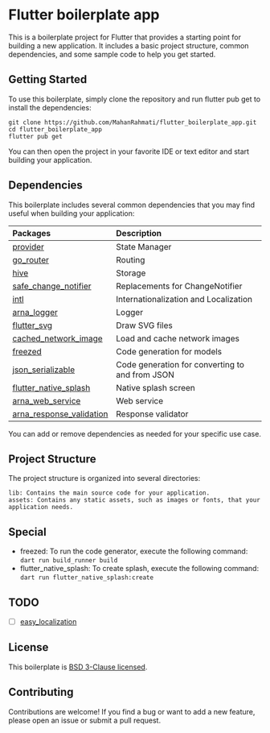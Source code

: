 # Flutter boilerplate app

This is a boilerplate project for Flutter that provides a starting point for building a new application. It includes a basic project structure, common dependencies, and some sample code to help you get started.

## Getting Started

To use this boilerplate, simply clone the repository and run flutter pub get to install the dependencies:

```
git clone https://github.com/MahanRahmati/flutter_boilerplate_app.git
cd flutter_boilerplate_app
flutter pub get
```

You can then open the project in your favorite IDE or text editor and start building your application.

## Dependencies

This boilerplate includes several common dependencies that you may find useful when building your application:

| Packages                                                                      | Description                                     |
| :---------------------------------------------------------------------------- | :---------------------------------------------- |
| [provider](https://pub.dev/packages/provider/)                                | State Manager                                   |
| [go_router](https://pub.dev/packages/go_router/)                              | Routing                                         |
| [hive](https://pub.dev/packages/hive/)                                        | Storage                                         |
| [safe_change_notifier](https://pub.dev/packages/safe_change_notifier/)        | Replacements for ChangeNotifier                 |
| [intl](https://pub.dev/packages/intl/)                                        | Internationalization and Localization           |
| [arna_logger](https://pub.dev/packages/arna_logger/)                          | Logger                                          |
| [flutter_svg](https://pub.dev/packages/flutter_svg/)                          | Draw SVG files                                  |
| [cached_network_image](https://pub.dev/packages/cached_network_image/)        | Load and cache network images                   |
| [freezed](https://pub.dev/packages/freezed/)                                  | Code generation for models                      |
| [json_serializable](https://pub.dev/packages/json_serializable/)              | Code generation for converting to and from JSON |
| [flutter_native_splash](https://pub.dev/packages/flutter_native_splash/)      | Native splash screen                            |
| [arna_web_service](https://pub.dev/packages/arna_web_service)                 | Web service                                     |
| [arna_response_validation](https://pub.dev/packages/arna_response_validation) | Response validator                              |

You can add or remove dependencies as needed for your specific use case.

## Project Structure

The project structure is organized into several directories:

    lib: Contains the main source code for your application.
    assets: Contains any static assets, such as images or fonts, that your application needs.

## Special

- freezed: To run the code generator, execute the following command: `dart run build_runner build`
- flutter_native_splash: To create splash, execute the following command: `dart run flutter_native_splash:create`

## TODO

- [ ] [easy_localization](https://pub.dev/packages/easy_localization)

## License

This boilerplate is [BSD 3-Clause licensed](./LICENSE).

## Contributing

Contributions are welcome! If you find a bug or want to add a new feature, please open an issue or submit a pull request.
